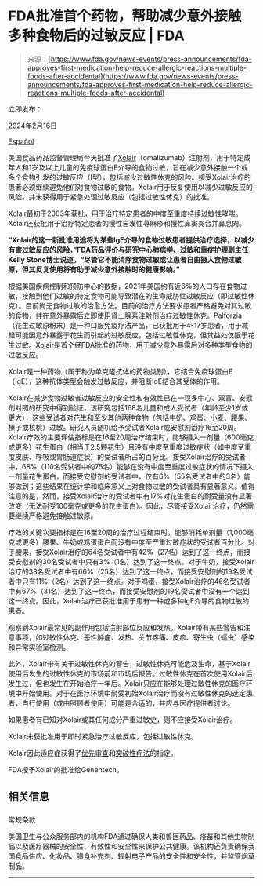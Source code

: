 <!--yml

类别：未分类

日期：2024-05-29 13:24:20

-->

# FDA批准首个药物，帮助减少意外接触多种食物后的过敏反应 | FDA

> 来源：[https://www.fda.gov/news-events/press-announcements/fda-approves-first-medication-help-reduce-allergic-reactions-multiple-foods-after-accidental](https://www.fda.gov/news-events/press-announcements/fda-approves-first-medication-help-reduce-allergic-reactions-multiple-foods-after-accidental)

立即发布：

2024年2月16日

[Español](https://www.fda.gov/news-events/press-announcements/la-fda-aprueba-el-primer-medicamento-que-ayuda-reducir-las-reacciones-alergicas-varios-alimentos)

美国食品药品监督管理局今天批准了[Xolair](https://www.accessdata.fda.gov/drugsatfda_docs/label/2024/103976s5245lbl.pdf)（omalizumab）注射剂，用于特定成年人和1岁及以上儿童的免疫球蛋白E介导的食物过敏，旨在减少意外接触一个或多个食物引发的过敏反应（I型），包括减少过敏性休克的风险。接受Xolair治疗的患者必须继续避免他们对食物过敏的食物。Xolair用于反复使用以减少过敏反应的风险，并未获得用于紧急处理过敏反应（包括过敏性休克）的批准。

Xolair最初于2003年获批，用于治疗特定患者的中度至重度持续过敏性哮喘。Xolair还获批用于治疗特定患者的慢性自发性荨麻疹和慢性鼻窦炎合并鼻息肉。

**“Xolair的这一新批准用途将为某些IgE介导的食物过敏患者提供治疗选择，以减少有害过敏反应的风险，”FDA药品评价与研究中心肺病学、过敏和重症护理副主任Kelly Stone博士说道。“尽管它不能消除食物过敏或让患者自由摄入食物过敏原，但其反复使用将有助于减少意外接触时的健康影响。”**

根据美国疾病控制和预防中心的数据，2021年美国约有近6%的人口存在食物过敏，接触到他们过敏的特定食物可能导致潜在的生命威胁性过敏反应（即过敏性休克）。目前尚无食物过敏的治愈方法。目前的治疗方法要求患者严格避免对其过敏的食物，并在意外暴露后立即使用肾上腺素注射剂治疗过敏性休克。Palforzia（花生过敏原粉末）是一种口服免疫疗法产品，已获批用于4-17岁患者，用于减轻可能因意外暴露于花生而引起的过敏反应，包括过敏性休克，但其益处仅限于花生过敏。Xolair是首个经FDA批准的药物，用于减少意外暴露后对多种类型食物的过敏反应。

Xolair是一种药物（属于称为单克隆抗体的药物类别），它结合免疫球蛋白E（IgE），这种抗体类型会触发过敏反应，并阻断IgE结合其受体的作用。

Xolair在减少食物过敏者过敏反应的安全性和有效性已在一项多中心、双盲、安慰剂对照的研究中得到验证，该研究包括168名儿童和成人受试者（年龄至少1岁或更大），这些受试者对花生和至少其他两种食物（包括牛奶、鸡蛋、小麦、腰果、榛子或核桃）过敏。研究人员随机给予受试者Xolair或安慰剂治疗16至20周。Xolair疗效的主要评估指标是在16至20周治疗结束时，能够摄入一剂量（600毫克或更多）花生蛋白（相当于2.5颗花生）且没有中度至重度过敏症状（如中度至重度皮肤、呼吸或胃肠道症状）的受试者所占的百分比。接受Xolair治疗的受试者中，68%（110名受试者中的75名）能够在没有中度至重度过敏症状的情况下摄入一剂量花生蛋白，而接受安慰剂的受试者中，仅有6%（55名受试者中的3名）能够做到；这些结果在统计学和临床意义上对食物过敏的受试者具有显著意义。值得注意的是，然而，接受Xolair治疗的受试者中有17%对花生蛋白的耐受量没有显著改变（无法耐受100毫克或更多的花生蛋白）。因此，尽管接受Xolair治疗，仍然需要继续严格避免接触过敏原。

疗效的关键次要指标是在16至20周的治疗过程结束时，能够消耗单剂量（1,000毫克或更多）腰果、牛奶或鸡蛋蛋白而没有中度至严重过敏症状的受试者百分比。对于腰果，接受Xolair治疗的64名受试者中有42%（27名）达到了这一终点，而接受安慰剂的30名受试者中只有3%（1名）达到了这一终点。对于牛奶，接受Xolair治疗的38名受试者中有66%（25名）达到了这一终点，而接受安慰剂的19名受试者中只有11%（2名）达到了这一终点。对于鸡蛋，接受Xolair治疗的46名受试者中有67%（31名）达到了这一终点，而接受安慰剂的19名受试者中没有一个达到这一终点。因此，Xolair治疗已获批准用于患有一种或多种IgE介导的食物过敏的患者。

观察到Xolair最常见的副作用包括注射部位反应和发热。Xolair带有某些警告和注意事项，如过敏性休克、恶性肿瘤、发热、关节疼痛、皮疹、寄生虫（蠕虫）感染和异常实验室检测。

此外，Xolair带有关于过敏性休克的警告，过敏性休克可能危及生命，基于Xolair使用后发生的过敏性休克的市场前和市场后报告。过敏性休克在首次使用Xolair后发生过，但也发生在开始治疗一年后。Xolair只应在能够处理过敏性休克的医疗环境中开始使用。对于在医疗环境中耐受初始Xolair治疗而没有过敏性休克的选定患者，自行使用（或由照顾者使用）可能是合适的，并应与医疗提供者讨论。

如果患者有已知对Xolair或其任何成分严重过敏史，则不应接受Xolair治疗。

Xolair未获批准用于即时紧急治疗过敏反应，包括过敏性休克。

Xolair因此适应症获得了[优先审查](/patients/fast-track-breakthrough-therapy-accelerated-approval-priority-review/priority-review "优先审查")和[突破性疗法](/patients/fast-track-breakthrough-therapy-accelerated-approval-priority-review/breakthrough-therapy "突破性疗法")的指定。

FDA授予Xolair的批准给Genentech。

## 相关信息

###

常规条款

美国卫生与公众服务部内的机构FDA通过确保人类和兽医药品、疫苗和其他生物制品以及医疗器械的安全性、有效性和安全性来保护公共健康。该机构还负责确保我国食品供应、化妆品、膳食补充剂、辐射电子产品的安全性和安全性，并监管烟草制品。

* * *
